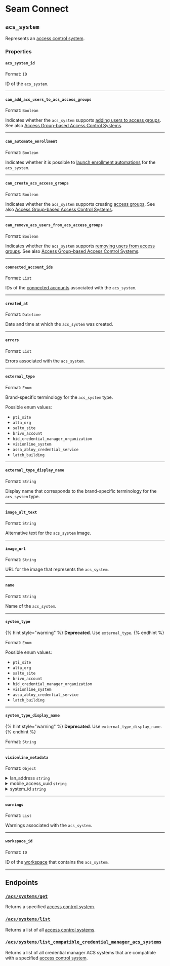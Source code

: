 # Seam Connect

## `acs_system`

Represents an [access control system](https://docs.seam.co/latest/capability-guides/access-systems).

### Properties

#### `acs_system_id`

Format: `ID`

ID of the `acs_system`.


---

#### `can_add_acs_users_to_acs_access_groups`

Format: `Boolean`

Indicates whether the `acs_system` supports [adding users to access groups](https://docs.seam.co/latest/capability-guides/access-systems/assigning-users-to-access-groups#add-an-acs-user-to-an-access-group). See also [Access Group-based Access Control Systems](../../../capability-guides/access-systems/understanding-access-control-system-differences.md#access-group-based-access-control-systems).


---

#### `can_automate_enrollment`

Format: `Boolean`

Indicates whether it is possible to [launch enrollment automations](https://docs.seam.co/latest/capability-guides/mobile-access-in-development/issuing-mobile-credentials-from-an-access-control-system#prepare-the-phones-for-a-user-identity-to-start-receiving-mobile-credentials-using-an-enrollment-aut) for the `acs_system`.


---

#### `can_create_acs_access_groups`

Format: `Boolean`

Indicates whether the `acs_system` supports creating [access groups](https://docs.seam.co/latest/capability-guides/access-systems/assigning-users-to-access-groups). See also [Access Group-based Access Control Systems](../../../capability-guides/access-systems/understanding-access-control-system-differences.md#access-group-based-access-control-systems).


---

#### `can_remove_acs_users_from_acs_access_groups`

Format: `Boolean`

Indicates whether the `acs_system` supports [removing users from access groups](https://docs.seam.co/latest/capability-guides/access-systems/assigning-users-to-access-groups#remove-an-acs-user-from-an-access-group). See also [Access Group-based Access Control Systems](../../../capability-guides/access-systems/understanding-access-control-system-differences.md#access-group-based-access-control-systems).


---

#### `connected_account_ids`

Format: `List`

IDs of the [connected accounts](../../../core-concepts/connected-accounts/README.md) associated with the `acs_system`.


---

#### `created_at`

Format: `Datetime`

Date and time at which the `acs_system` was created.


---

#### `errors`

Format: `List`

Errors associated with the `acs_system`.


---

#### `external_type`

Format: `Enum`

Brand-specific terminology for the `acs_system` type.

Possible enum values:
- `pti_site`
- `alta_org`
- `salto_site`
- `brivo_account`
- `hid_credential_manager_organization`
- `visionline_system`
- `assa_abloy_credential_service`
- `latch_building`


---

#### `external_type_display_name`

Format: `String`

Display name that corresponds to the brand-specific terminology for the `acs_system` type.


---

#### `image_alt_text`

Format: `String`

Alternative text for the `acs_system` image.


---

#### `image_url`

Format: `String`

URL for the image that represents the `acs_system`.


---

#### `name`

Format: `String`

Name of the `acs_system`.


---

#### `system_type`

{% hint style="warning" %}
**Deprecated**. Use `external_type`.
{% endhint %}

Format: `Enum`

Possible enum values:
- `pti_site`
- `alta_org`
- `salto_site`
- `brivo_account`
- `hid_credential_manager_organization`
- `visionline_system`
- `assa_abloy_credential_service`
- `latch_building`


---

#### `system_type_display_name`

{% hint style="warning" %}
**Deprecated**. Use `external_type_display_name`.
{% endhint %}

Format: `String`


---

#### `visionline_metadata`

Format: `Object`

<details>
<summary>lan_address <code>string</code></summary>
IP address or hostname of the main Visionline server relative to the Seam Bridge on the local network.
</details>
<details>
<summary>mobile_access_uuid <code>string</code></summary>
Keyset loaded into a reader. Mobile keys and reader administration tools securely authenticate only with readers programmed with a matching keyset.
</details>
<details>
<summary>system_id <code>string</code></summary>
Unique ID assigned by the ASSA ABLOY licensing team that identifies each hotel in your credential manager.
</details>

---

#### `warnings`

Format: `List`

Warnings associated with the `acs_system`.


---

#### `workspace_id`

Format: `ID`

ID of the [workspace](../../../core-concepts/workspaces/README.md) that contains the `acs_system`.


---

## Endpoints

### [`/acs/systems/get`](./get.md)

Returns a specified [access control system](https://docs.seam.co/latest/capability-guides/access-systems).
### [`/acs/systems/list`](./list.md)

Returns a list of all [access control systems](https://docs.seam.co/latest/capability-guides/access-systems).
### [`/acs/systems/list_compatible_credential_manager_acs_systems`](./list_compatible_credential_manager_acs_systems.md)

Returns a list of all credential manager ACS systems that are compatible with a specified
[access control system](https://docs.seam.co/latest/capability-guides/access-systems).
